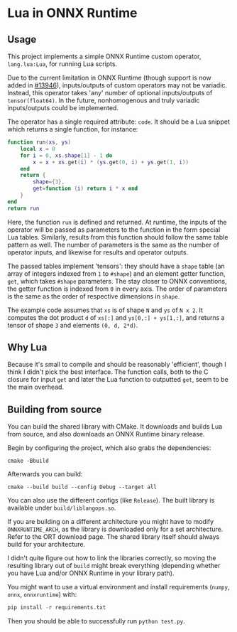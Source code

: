 # Lua in ONNX Runtime

## Usage

This project implements a simple ONNX Runtime custom operator, `lang.lua:Lua`, for running Lua scripts.

Due to the current limitation in ONNX Runtime (though support is now added in [#13946](https://github.com/microsoft/onnxruntime/pull/13946)), inputs/outputs of custom operators may not be variadic. Instead, this operator takes 'any' number of optional inputs/outputs of `tensor(float64)`. In the future, nonhomogenous and truly variadic inputs/outputs could be implemented.

The operator has a single required attribute: `code`. It should be a Lua snippet which returns a single function, for instance:

```lua
function run(xs, ys)
    local x = 0
    for i = 0, xs.shape[1] - 1 do
        x = x + xs.get(i) * (ys.get(0, i) + ys.get(1, i))
    end
    return {
        shape={3},
        get=function (i) return i * x end
    }
end
return run
```

Here, the function `run` is defined and returned. At runtime, the inputs of the operator will be passed as parameters to the function in the form special Lua tables. Similarly, results from this function should follow the same table pattern as well. The number of parameters is the same as the number of operator inputs, and likewise for results and operator outputs.

The passed tables implement 'tensors': they should have a `shape` table (an array of integers indexed from `1` to `#shape`) and an element getter function, `get`, which takes `#shape` parameters. The stay closer to ONNX conventions, the getter function is indexed from `0` in every axis. The order of parameters is the same as the order of respective dimensions in `shape`.

The example code assumes that `xs` is of shape `N` and `ys` of `N x 2`. It computes the dot product `d` of `xs[:]` and `ys[0,:] + ys[1,:]`, and returns a tensor of shape `3` and elements `(0, d, 2*d)`.

## Why Lua

Because it's small to compile and should be reasonably 'efficient', though I think I didn't pick the best interface. The function calls, both to the C closure for input `get` and later the Lua function to outputted `get`, seem to be the main overhead.

## Building from source

You can build the shared library with CMake. It downloads and builds Lua from source, and also downloads an ONNX Runtime binary release.

Begin by configuring the project, which also grabs the dependencies:

```
cmake -Bbuild
```

Afterwards you can build:

```
cmake --build build --config Debug --target all
```

You can also use the different configs (like `Release`). The built library is available under `build/liblangops.so`.

If you are building on a different architecture you might have to modify `ONNXRUNTIME_ARCH`, as the library is downloaded only for a set architecture. Refer to the ORT download page. The shared library itself should always build for your architecture.

I didn't quite figure out how to link the libraries correctly, so moving the resulting library out of `build` might break everything (depending whether you have Lua and/or ONNX Runtime in your library path).

You might want to use a virtual environment and install requirements (`numpy`, `onnx`, `onnxruntime`) with:

```py
pip install -r requirements.txt
```

Then you should be able to successfully run `python test.py`.
